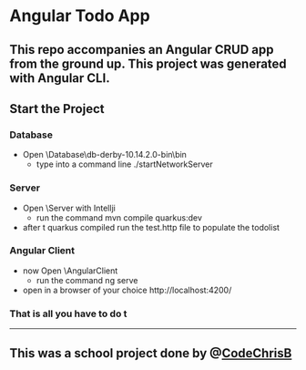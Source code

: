 # Angular Todo App

This repo accompanies an Angular CRUD app from the ground up.
This project was generated with Angular CLI.
---
## Start the Project
### Database
- Open \Database\db-derby-10.14.2.0-bin\bin
  - type into a command line ./startNetworkServer
### Server
- Open \Server with Intellji
  - run the command mvn compile quarkus:dev
- after t quarkus compiled run the test.http file to populate the todolist
### Angular Client
- now Open \AngularClient
  - run the command ng serve
- open in a browser of your choice http://localhost:4200/
### That is all you have to do t
---
## This was a school project done by @[CodeChrisB](https://github.com/CodeChrisB)
